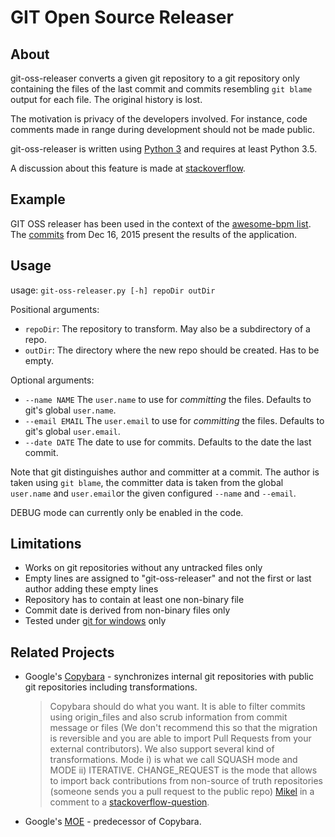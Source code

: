 # GIT Open Source Releaser

## About

git-oss-releaser converts a given git repository to a git repository only containing the files of the last commit and commits resembling `git blame` output for each file.
The original history is lost.

The motivation is privacy of the developers involved. For instance, code comments made in range during development should not be made public.

git-oss-releaser is written using [Python 3](https://www.python.org/downloads/) and requires at least Python 3.5.

A discussion about this feature is made at [stackoverflow](http://stackoverflow.com/questions/11482925/automatically-rewrite-git-history-for-open-source-release).


## Example

GIT OSS releaser has been used in the context of the [awesome-bpm list](https://github.com/ungerts/awesome-bpm/).
The [commits](https://github.com/ungerts/awesome-bpm/commits/master) from Dec 16, 2015 present the results of the application.


## Usage

usage: `git-oss-releaser.py [-h] repoDir outDir`

Positional arguments:

 * `repoDir`: The repository to transform. May also be a subdirectory of a repo.
 * `outDir`: The directory where the new repo should be created. Has to be empty.

Optional arguments:

 * `--name NAME`    The `user.name` to use for *committing* the files. Defaults to git's global `user.name`.
 * `--email EMAIL`  The `user.email` to use for *committing* the files. Defaults to git's global `user.email`.
 * `--date DATE`    The date to use for commits. Defaults to the date the last commit.

Note that git distinguishes author and committer at a commit.
The author is taken using `git blame`, the committer data is taken from the global `user.name` and `user.email`or the given configured `--name` and `--email`.

DEBUG mode can currently only be enabled in the code.


## Limitations

 * Works on git repositories without any untracked files only
 * Empty lines are assigned to "git-oss-releaser" and not the first or last author adding these empty lines
 * Repository has to contain at least one non-binary file
 * Commit date is derived from non-binary files only
 * Tested under [git for windows](https://git-for-windows.github.io/) only

## Related Projects

* Google's [Copybara](https://github.com/google/copybara) - synchronizes internal git repositories with public git repositories including transformations.
  > Copybara should do what you want. It is able to filter commits using origin_files and also scrub information from commit message or files (We don't recommend this so that the migration is reversible and you are able to import Pull Requests from your external contributors). We also support several kind of transformations. Mode i) is what we call SQUASH mode and MODE ii) ITERATIVE. CHANGE_REQUEST is the mode that allows to import back contributions from non-source of truth repositories (someone sends you a pull request to the public repo) [Mikel](https://stackoverflow.com/users/293123/mikel) in a comment to a [stackoverflow-question](https://stackoverflow.com/q/11482925/873282).

* Google's [MOE](https://github.com/google/moe) - predecessor of Copybara.
